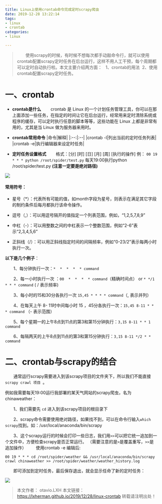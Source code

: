 ```yaml
---
title: Linux上使用crontab命令完成定时scrapy爬虫
date: 2019-12-28 13:22:14
tags:
- linux
- crontab
categories:
- linux

---
```

>&#160; &#160; &#160; &#160;使用scrapy的时候，有时候不想每次都手动敲命令行，就可以使用crontab配置scrapy定时任务在后台运行，这样不用人工干预，每个周期都可以定时自动执行啦。本文主要介绍两方面：
> &#160;&#160;1、crontab的用法 &#160;2、使用crontab配置scrapy定时任务。

<!-- more -->

# 一、crontab
* **crontab是什么**
&#160; &#160; &#160; &#160;crontab 是 Linux 的一个计划任务管理工具，你可以在那上面添加一些任务，在指定的时间让它在后台运行，经常用来定时清除系统或程序的缓存，可以定时执行任意的脚本等等，这些功能在 Linux 上都是非常有用的，尤其是当 Linux 做为服务器来用时。
* **crontab常用命令**
|命令|解释|
|:--:|:--|
|crontab -l|列出当前的定时任务列表|
|crontab -e|执行编辑器来设定时任务|

* **定时任务设置格式**
&#160; &#160; &#160; &#160;格式：[分]  [时]  [日]  [月]  [周] [执行的操作]
例：
`00 19 * * * python /root/spider/test.py` 
每天19:00执行python /root/spider/test.py  **(注意一定要是绝对路径)**

![](/linux_crontab/1.png)
#### 常用符号：
- 星号（*）：代表所有可能的值，如month字段为星号，则表示在满足其它字段的制约条件后每月都执行该命令操作。

- 逗号（,）：可以用逗号隔开的值指定一个列表范围，例如，“1,2,5,7,8,9”

- 中杠（-）：可以用整数之间的中杠表示一个整数范围，例如“2-6”表示“2,3,4,5,6”

- 正斜线（/）：可以用正斜线指定时间的间隔频率，例如“0-23/2”表示每两小时执行一次。

**以下是几个例子**：

&#160; &#160; &#160; &#160;1、每分钟执行一次：`*  *  *  *  * command`

&#160; &#160; &#160; &#160;2、每一小时执行一次 ：`00  *  *  *  * command`（精确时间点） or `* */1 * * * command` (  /   表示频率)

&#160; &#160; &#160; &#160;3、每小时的15和30分各执行一次 `15,45 * * * * command`（, 表示并列）

&#160; &#160; &#160; &#160;4、在每天上午 8- 11时中间每小时 15 ，45分各执行一次：`15,45 8-11 * * * command` （- 表示范围）

&#160; &#160; &#160; &#160;5、每个星期一的上午8点到11点的第3和第15分钟执行：`3,15 8-11 * * 1 command`

&#160; &#160; &#160; &#160;6、每隔两天的上午8点到11点的第3和第15分钟执行：`3,15 8-11 */2 * * command`
  
# 二、crontab与scrapy的结合

&#160; &#160; &#160; &#160;通常运行scrapy需要进入到该scrapy项目的文件夹下，所以我们不能直接`scrapy crawl 项目 `。

例如我需要每天19:00运行我部署的某天气网站的scrapy爬虫，名为chinaweather：


&#160; &#160; &#160; &#160;1、我们需要先 `cd` 进入到该scrapy项目的根目录下

&#160; &#160; &#160; &#160;2、scrapy命令需要使用绝对路径，如果找不到，可以在命令行输入`which scrapy`找到。如：/usr/local/anaconda/bin/scrapy

&#160; &#160; &#160; &#160;3、这个scrapy运行的时候会打印一些日志，我们用`>>`可以把它统一追加到一个文件中，方便检查scrapy是否正常运行。 （需要注意的是`>`是覆盖重写，`>>`是追加操作）
&#160; &#160; &#160; &#160;使用crontab -e 编辑后:
```
00 19 * * * cd /root/spider/weather && /usr/local/anaconda/bin/scrapy crawl chinaweather >> /root/spider/weather/weather_history.log
```

&#160; &#160; &#160; &#160;即可添加到定时任务，最后保存退出，就会显示任命了新的定时任务：

![](/linux_crontab/2.png)



> 本文作者： otavio.LXH
> 本文链接：https://lxherman.github.io/2019/12/28/linux-crontab
> 转载请注明出处！



